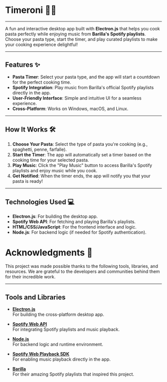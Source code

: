 # Timeroni 🍝🎶

---

A fun and interactive desktop app built with **Electron.js** that helps you cook pasta perfectly while enjoying music from **Barilla's Spotify playlists**. Choose your pasta type, start the timer, and play curated playlists to make your cooking experience delightful!

---

## Features ✨

- **Pasta Timer**: Select your pasta type, and the app will start a countdown for the perfect cooking time.
- **Spotify Integration**: Play music from Barilla's official Spotify playlists directly in the app.
- **User-Friendly Interface**: Simple and intuitive UI for a seamless experience.
- **Cross-Platform**: Works on Windows, macOS, and Linux.

---

## How It Works 🛠️

1. **Choose Your Pasta**: Select the type of pasta you're cooking (e.g., spaghetti, penne, farfalle).
2. **Start the Timer**: The app will automatically set a timer based on the cooking time for your selected pasta.
3. **Play Music**: Click the "Play Music" button to access Barilla's Spotify playlists and enjoy music while you cook.
4. **Get Notified**: When the timer ends, the app will notify you that your pasta is ready!

---

## Technologies Used 💻

- **Electron.js**: For building the desktop app.
- **Spotify Web API**: For fetching and playing Barilla's playlists.
- **HTML/CSS/JavaScript**: For the frontend interface and logic.
- **Node.js**: For backend logic (if needed for Spotify authentication).

# Acknowledgments 🙏

This project was made possible thanks to the following tools, libraries, and resources. We are grateful to the developers and communities behind them for their incredible work.

---

## Tools and Libraries

- **[Electron.js](https://www.electronjs.org/)**  
  For building the cross-platform desktop app.

- **[Spotify Web API](https://developer.spotify.com/documentation/web-api/)**  
  For integrating Spotify playlists and music playback.

- **[Node.js](https://nodejs.org/)**  
  For backend logic and runtime environment.

- **[Spotify Web Playback SDK](https://developer.spotify.com/documentation/web-playback-sdk/)**  
  For enabling music playback directly in the app.

- **[Barilla](https://www.barilla.com/)**  
  For their amazing Spotify playlists that inspired this project.
